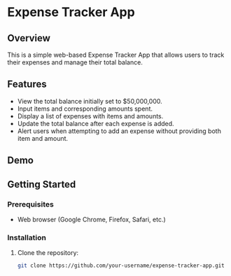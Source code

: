 

# Expense Tracker App



## Overview

This is a simple web-based Expense Tracker App that allows users to track their expenses and manage their total balance.

## Features

- View the total balance initially set to $50,000,000.
- Input items and corresponding amounts spent.
- Display a list of expenses with items and amounts.
- Update the total balance after each expense is added.
- Alert users when attempting to add an expense without providing both item and amount.

## Demo



## Getting Started

### Prerequisites

- Web browser (Google Chrome, Firefox, Safari, etc.)

### Installation

1. Clone the repository:

   ```bash
   git clone https://github.com/your-username/expense-tracker-app.git
